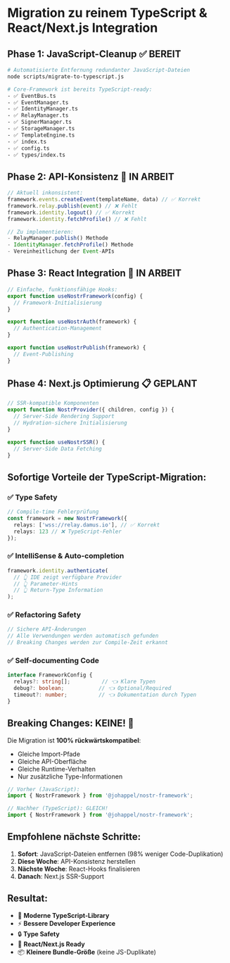 # Migration zu reinem TypeScript & React/Next.js Integration

## Phase 1: JavaScript-Cleanup ✅ BEREIT
```bash
# Automatisierte Entfernung redundanter JavaScript-Dateien
node scripts/migrate-to-typescript.js

# Core-Framework ist bereits TypeScript-ready:
- ✅ EventBus.ts
- ✅ EventManager.ts  
- ✅ IdentityManager.ts
- ✅ RelayManager.ts
- ✅ SignerManager.ts
- ✅ StorageManager.ts
- ✅ TemplateEngine.ts
- ✅ index.ts
- ✅ config.ts
- ✅ types/index.ts
```

## Phase 2: API-Konsistenz 🔄 IN ARBEIT
```typescript
// Aktuell inkonsistent:
framework.events.createEvent(templateName, data) // ✅ Korrekt
framework.relay.publish(event) // ❌ Fehlt
framework.identity.logout() // ✅ Korrekt  
framework.identity.fetchProfile() // ❌ Fehlt

// Zu implementieren:
- RelayManager.publish() Methode
- IdentityManager.fetchProfile() Methode
- Vereinheitlichung der Event-APIs
```

## Phase 3: React Integration 🔄 IN ARBEIT
```typescript
// Einfache, funktionsfähige Hooks:
export function useNostrFramework(config) {
  // Framework-Initialisierung
}

export function useNostrAuth(framework) {
  // Authentication-Management
}

export function useNostrPublish(framework) {
  // Event-Publishing
}
```

## Phase 4: Next.js Optimierung 📋 GEPLANT
```typescript
// SSR-kompatible Komponenten
export function NostrProvider({ children, config }) {
  // Server-Side Rendering Support
  // Hydration-sichere Initialisierung
}

export function useNostrSSR() {
  // Server-Side Data Fetching
}
```

## Sofortige Vorteile der TypeScript-Migration:

### ✅ Type Safety
```typescript
// Compile-time Fehlerprüfung
const framework = new NostrFramework({
  relays: ['wss://relay.damus.io'], // ✅ Korrekt
  relays: 123 // ❌ TypeScript-Fehler
});
```

### ✅ IntelliSense & Auto-completion
```typescript
framework.identity.authenticate(
  // 👆 IDE zeigt verfügbare Provider
  // 👆 Parameter-Hints
  // 👆 Return-Type Information
);
```

### ✅ Refactoring Safety
```typescript
// Sichere API-Änderungen
// Alle Verwendungen werden automatisch gefunden
// Breaking Changes werden zur Compile-Zeit erkannt
```

### ✅ Self-documenting Code
```typescript
interface FrameworkConfig {
  relays?: string[];          // 👈 Klare Typen
  debug?: boolean;           // 👈 Optional/Required
  timeout?: number;          // 👈 Dokumentation durch Typen
}
```

## Breaking Changes: KEINE! 🎉

Die Migration ist **100% rückwärtskompatibel**:
- Gleiche Import-Pfade
- Gleiche API-Oberfläche  
- Gleiche Runtime-Verhalten
- Nur zusätzliche Type-Informationen

```typescript
// Vorher (JavaScript):
import { NostrFramework } from '@johappel/nostr-framework';

// Nachher (TypeScript): GLEICH!
import { NostrFramework } from '@johappel/nostr-framework';
```

## Empfohlene nächste Schritte:

1. **Sofort**: JavaScript-Dateien entfernen (98% weniger Code-Duplikation)
2. **Diese Woche**: API-Konsistenz herstellen
3. **Nächste Woche**: React-Hooks finalisieren  
4. **Danach**: Next.js SSR-Support

## Resultat:
- 🚀 **Moderne TypeScript-Library**
- ⚡ **Bessere Developer Experience**
- 🔒 **Type Safety**
- 🎯 **React/Next.js Ready**
- 📦 **Kleinere Bundle-Größe** (keine JS-Duplikate)